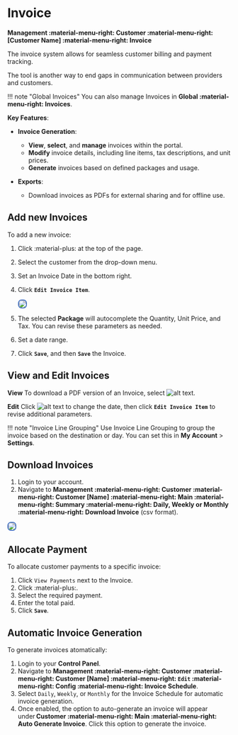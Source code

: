 # Invoice

**Management :material-menu-right: Customer :material-menu-right: [Customer Name] :material-menu-right: Invoice**

The invoice system allows for seamless customer billing and payment tracking.

The tool is another way to end gaps in communication between providers and customers.

!!! note "Global Invoices"
    You can also manage Invoices in **Global :material-menu-right: Invoices**.

**Key Features**:

+ **Invoice Generation**:
    + **View**, **select**, and **manage** invoices within the portal.
    + **Modify** invoice details, including line items, tax descriptions, and unit prices.
    + **Generate** invoices based on defined packages and usage.

+ **Exports**:
    + Download invoices as PDFs for external sharing and for offline use.

## Add new Invoices

To add a new invoice:

1. Click :material-plus: at the top of the page.
2. Select the customer from the drop-down menu.
3. Set an Invoice Date in the bottom right.
4. Click **`Edit Invoice Item`**.

    <img src= "/misc/img/2291.png" style="border: 2px solid #4472C4; border-radius: 8px;">

5. The selected **Package** will autocomplete the Quantity, Unit Price, and Tax. You can revise these parameters as needed.
6. Set a date range.
7. Click **`Save`**, and then **`Save`** the Invoice.

## View and Edit Invoices

**View**
To download a PDF version of an Invoice, select ![alt text][invoice-pdf].

**Edit**
Click ![alt text][invoice-edit] to change the date, then click **`Edit Invoice Item`** to revise additional parameters.

!!! note "Invoice Line Grouping"
    Use Invoice Line Grouping to group the invoice based on the destination or day. You can set this in **My Account** > **Settings**.

## Download Invoices

1. Login to your account.
2. Navigate to **Management :material-menu-right: Customer :material-menu-right: Customer [Name] :material-menu-right: Main :material-menu-right: Summary :material-menu-right: Daily, Weekly or Monthly :material-menu-right: Download Invoice** (csv format).

<img src= "/misc/img/in1.png" style="border: 2px solid #4472C4; border-radius: 8px;">

## Allocate Payment

To allocate customer payments to a specific invoice:

1. Click `View Payments` next to the Invoice.
2. Click :material-plus:.
3. Select the required payment.
4. Enter the total paid.
5. Click **`Save`**.

## Automatic Invoice Generation

To generate invoices atomatically:

1. Login to your **Control Panel**.
2. Navigate to **Management :material-menu-right: Customer :material-menu-right: Customer [Name] :material-menu-right: `Edit` :material-menu-right: Config :material-menu-right: Invoice Schedule**.
3. Select `Daily`, `Weekly`, or `Monthly` for the Invoice Schedule for automatic invoice generation.
4. Once enabled, the option to auto-generate an invoice will appear under **Customer :material-menu-right: Main :material-menu-right: Auto Generate Invoice**. Click this option to generate the invoice.

[invoice-8]: /misc/img/229.png "Invoice-8"

[invoice-pdf]: /misc/img/invoice-pdf.png "Invoice PDF"
[invoice-edit]: /misc/img/invoice-edit.png "Edit Invoice"
